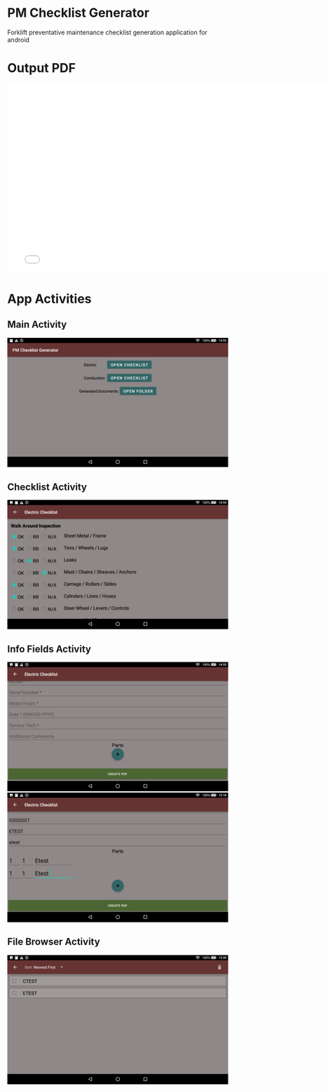 # PM Checklist Generator

Forklift preventative maintenance checklist generation application for android

# Output PDF

<div align="center">
  <embed src="./PMChecklist.pdf" width="768px" height="432px">
  </embed>
</div>

# App Activities

## Main Activity

<div align="center">
  <img width="512" src="./ActivityScreenshots/MainActivity.png" alt="Main Activity" class="inline">
</div>

## Checklist Activity

<div align="center">
  <img width="512" src="./ActivityScreenshots/ChecklistActivity.png" alt="Checklist Activity" class="inline">
</div>

## Info Fields Activity

<div align="center">
  <img width="512" src="./ActivityScreenshots/InfoFieldsActivityNoParts.png" alt="InfoFields Activity no parts" class="inline">
  <img width="512" src="./ActivityScreenshots/InfoFieldsActivity.png" alt="InfoFields Activity" class="inline">
</div>

## File Browser Activity

<div align="center">
  <img width="512" src="./ActivityScreenshots/FileBrowserActivity.png" alt="FileBrowser Activity" class="inline">
</div>